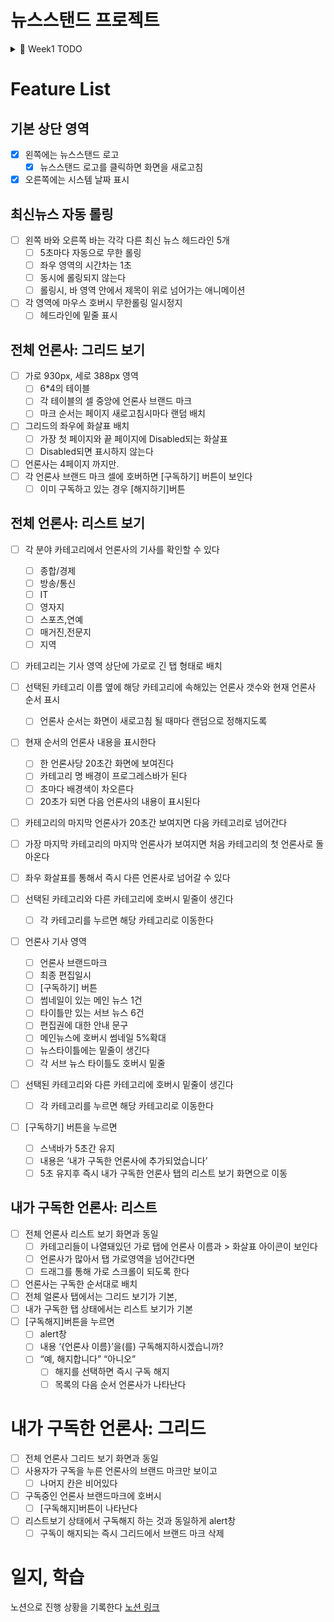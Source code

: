 # 뉴스스탠드 프로젝트

<details>
<summary>📌 Week1 TODO</summary>

- [x] 프론트엔드 빌드와 환경구성

  - [x] vitest 기반의 빌드환경
  - [x] typescript 를 구성하고, typescript 기반으로 코드를 구현할 준비

- [x] eslint, prettier설정
- [] script 파일 작성

- [x] 데이터 크롤링

  - [x] DOM API를 활용해서 브라우저 콘솔에서 가져온다
  - [x] 가져온 데이터는 JSON 형식에 맞춰서 JSON데이터로 구성
  - [x] 크롤링한 코드도 커밋하고 소스파일로 관리

- [] 프로그래밍 설계

  - [x] feature list 뽑기 : 기획서 요구사항을 분석
  - [] 설계서 : 프로그램을 어떻게 만들것인지 계획을 수립
  - [] 클래스구성 또는 개발순서, 프로그래밍 동작흐름 등 자유롭게 계획수립
  - [] 작성페이지 : github wiki 또는 notion 등 추천

- [] CSS
  - [] CSS 중복 요소를 최소한
  - [] CSS 함수도 활용
  - [] 단위를 em, rem 을 골고루 활용해보고, rem을 좀더 많이
  - [] CSS Grid 를 활용
  - [] css stacking context 개념 학습

</details>

# Feature List

## 기본 상단 영역

- [x] 왼쪽에는 뉴스스탠드 로고
  - [x] 뉴스스탠드 로고를 클릭하면 화면을 새로고침
- [x] 오른쪽에는 시스템 날짜 표시

## 최신뉴스 자동 롤링

- [ ] 왼쪽 바와 오른쪽 바는 각각 다른 최신 뉴스 헤드라인 5개
  - [ ] 5초마다 자동으로 무한 롤링
  - [ ] 좌우 영역의 시간차는 1초
  - [ ] 동시에 롤링되지 않는다
  - [ ] 롤링시, 바 영역 안에서 제목이 위로 넘어가는 애니메이션
- [ ] 각 영역에 마우스 호버시 무한롤링 일시정지
  - [ ] 헤드라인에 밑줄 표시

## 전체 언론사: 그리드 보기

- [ ] 가로 930px, 세로 388px 영역
  - [ ] 6\*4의 테이블
  - [ ] 각 테이블의 셀 중앙에 언론사 브랜드 마크
  - [ ] 마크 순서는 페이지 새로고침시마다 랜덤 배치
- [ ] 그리드의 좌우에 화살표 배치
  - [ ] 가장 첫 페이지와 끝 페이지에 Disabled되는 화살표
  - [ ] Disabled되면 표시하지 않는다
- [ ] 언론사는 4페이지 까지만.
- [ ] 각 언론사 브랜드 마크 셀에 호버하면 [구독하기] 버튼이 보인다
  - [ ] 이미 구독하고 있는 경우 [해지하기]버튼

## 전체 언론사: 리스트 보기

- [ ] 각 분야 카테고리에서 언론사의 기사를 확인할 수 있다

  - [ ] 종합/경제
  - [ ] 방송/통신
  - [ ] IT
  - [ ] 영자지
  - [ ] 스포츠,연예
  - [ ] 매거진,전문지
  - [ ] 지역

- [ ] 카테고리는 기사 영역 상단에 가로로 긴 탭 형태로 배치
- [ ] 선택된 카테고리 이름 옆에 해당 카테고리에 속해있는 언론사 갯수와 현재 언론사 순서 표시
  - [ ] 언론사 순서는 화면이 새로고침 될 때마다 랜덤으로 정해지도록
- [ ] 현재 순서의 언론사 내용을 표시한다
  - [ ] 한 언론사당 20초간 화면에 보여진다
  - [ ] 카테고리 명 배경이 프로그레스바가 된다
  - [ ] 초마다 배경색이 차오른다
  - [ ] 20초가 되면 다음 언론사의 내용이 표시된다
- [ ] 카테고리의 마지막 언론사가 20초간 보여지면 다음 카테고리로 넘어간다
- [ ] 가장 마지막 카테고리의 마지막 언론사가 보여지면 처음 카테고리의 첫 언론사로 돌아온다
- [ ] 좌우 화살표를 통해서 즉시 다른 언론사로 넘어갈 수 있다
- [ ] 선택된 카테고리와 다른 카테고리에 호버시 밑줄이 생긴다
  - [ ] 각 카테고리를 누르면 해당 카테고리로 이동한다
- [ ] 언론사 기사 영역
  - [ ] 언론사 브랜드마크
  - [ ] 최종 편집일시
  - [ ] [구독하기] 버튼
  - [ ] 썸네일이 있는 메인 뉴스 1건
  - [ ] 타이틀만 있는 서브 뉴스 6건
  - [ ] 편집권에 대한 안내 문구
  - [ ] 메인뉴스에 호버시 썸네일 5%확대
  - [ ] 뉴스타이틀에는 밑줄이 생긴다
  - [ ] 각 서브 뉴스 타이틀도 호버시 밑줄
- [ ] 선택된 카테고리와 다른 카테고리에 호버시 밑줄이 생긴다
  - [ ] 각 카테고리를 누르면 해당 카테고리로 이동한다
- [ ] [구독하기] 버튼을 누르면
  - [ ] 스낵바가 5초간 유지
  - [ ] 내용은 ‘내가 구독한 언론사에 추가되었습니다’
  - [ ] 5초 유지후 즉시 내가 구독한 언론사 탭의 리스트 보기 화면으로 이동

## 내가 구독한 언론사: 리스트

- [ ] 전체 언론사 리스트 보기 화면과 동일
  - [ ] 카테고리들이 나열돼있던 가로 탭에 언론사 이름과 > 화살표 아이콘이 보인다
  - [ ] 언론사가 많아서 탭 가로영역을 넘어간다면
  - [ ] 드래그를 통해 가로 스크롤이 되도록 한다
- [ ] 언론사는 구독한 순서대로 배치
- [ ] 전체 얼론사 탭에서는 그리드 보기가 기본,
- [ ] 내가 구독한 탭 상태에서는 리스트 보기가 기본
- [ ] [구독해지]버튼을 누르면
  - [ ] alert창
  - [ ] 내용 ‘{언론사 이름}’을(를) 구독해지하시겠습니까?
  - [ ] “예, 해지합니다” “아니오”
    - [ ] 해지를 선택하면 즉시 구독 해지
    - [ ] 목록의 다음 순서 언론사가 나타난다

# 내가 구독한 언론사: 그리드

- [ ] 전체 언론사 그리드 보기 화면과 동일
- [ ] 사용자가 구독을 누른 언론사의 브랜드 마크만 보이고
  - [ ] 나머지 칸은 비어있다
- [ ] 구독중인 언론사 브랜드마크에 호버시
  - [ ] [구독해지]버튼이 나타난다
- [ ] 리스트보기 상태에서 구독해지 하는 것과 동일하게 alert창
  - [ ] 구독이 해지되는 즉시 그리드에서 브랜드 마크 삭제

# 일지, 학습

노션으로 진행 상황을 기록한다
[노션 링크](https://island-sing-b7f.notion.site/4bcb80e8042e4c5fa415080a45d68a8c)
